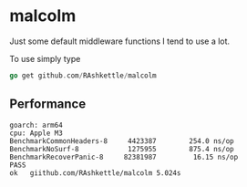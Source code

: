 # malcolm

Just some default middleware functions I tend to use a lot.

To use simply type

```go
go get github.com/RAshkettle/malcolm
```

## Performance

```
goarch: arm64
cpu: Apple M3
BenchmarkCommonHeaders-8     4423387        254.0 ns/op
BenchmarkNoSurf-8            1275955        875.4 ns/op
BenchmarkRecoverPanic-8     82381987         16.15 ns/op
PASS
ok   giithub.com/RAshkettle/malcolm 5.024s
```
